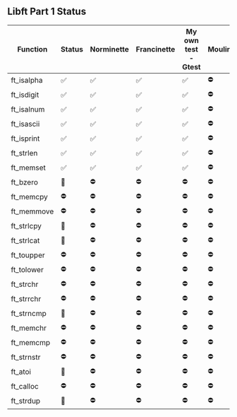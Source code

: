 
## Libft Part 1 Status
| Function | Status | Norminette | Francinette | My own test - Gtest | Moulinette
| --- | --- | --- | --- |--- | --- |
| ft_isalpha | ✅ | ✅ | ✅ | ✅ | ⛔️ |
| ft_isdigit | ✅ | ✅ | ✅ | ✅ | ⛔️ |
| ft_isalnum | ✅ | ✅ | ✅ | ✅ | ⛔️ |
| ft_isascii | ✅ | ✅ | ✅ | ✅ | ⛔️ |
| ft_isprint | ✅ | ✅ | ✅ | ✅ | ⛔️ |
| ft_strlen | ✅ | ✅ | ✅ | ✅ | ⛔️ |
| ft_memset | ✅ | ✅ | ✅ | ✅ | ⛔️ |
| ft_bzero | 🔨 | ⛔️ | ⛔️ | ⛔️ | ⛔️ |
| ft_memcpy | ⛔️ | ⛔️ | ⛔️ | ⛔️ | ⛔️ |
| ft_memmove | ⛔️ | ⛔️ | ⛔️ | ⛔️ | ⛔️ |
| ft_strlcpy | 🔨 | ⛔️ | ⛔️ | ⛔️ | ⛔️ |
| ft_strlcat | 🔨 | ⛔️ | ⛔️ | ⛔️ | ⛔️ |
| ft_toupper | ⛔️ | ⛔️ | ⛔️ | ⛔️ | ⛔️ |
| ft_tolower | ⛔️ | ⛔️ | ⛔️ | ⛔️ | ⛔️ |
| ft_strchr | ⛔️ | ⛔️ | ⛔️ | ⛔️ | ⛔️ |
| ft_strrchr | ⛔️ | ⛔️ | ⛔️ | ⛔️ | ⛔️ |
| ft_strncmp | 🔨 | ⛔️ | ⛔️ | ⛔️ | ⛔️ |
| ft_memchr | ⛔️ | ⛔️ | ⛔️ | ⛔️ | ⛔️ |
| ft_memcmp | ⛔️ | ⛔️ | ⛔️ | ⛔️ | ⛔️ |
| ft_strnstr | ⛔️ | ⛔️ | ⛔️ | ⛔️ | ⛔️ |
| ft_atoi | 🔨 | ⛔️ | ⛔️ | ⛔️ | ⛔️ |
| ft_calloc | ⛔️ | ⛔️ | ⛔️ | ⛔️ | ⛔️ |
| ft_strdup | 🔨 | ⛔️ | ⛔️ | ⛔️ | ⛔️ |
